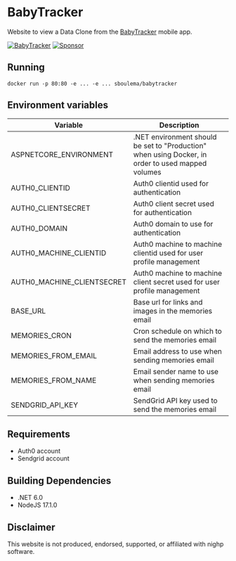# BabyTracker
Website to view a Data Clone from the [BabyTracker](https://nighp.com/babytracker/) mobile app.

[![BabyTracker](https://github.com/sboulema/BabyTracker/actions/workflows/workflow.yml/badge.svg)](https://github.com/sboulema/BabyTracker/actions/workflows/workflow.yml)
[![Sponsor](https://img.shields.io/badge/-Sponsor-fafbfc?logo=GitHub%20Sponsors)](https://github.com/sponsors/sboulema)

## Running
```
docker run -p 80:80 -e ... -e ... sboulema/babytracker
```

## Environment variables

| Variable					 | Description								|
|----------------------------|------------------------------------------|
| ASPNETCORE_ENVIRONMENT	 | .NET environment should be set to "Production" when using Docker, in order to used mapped volumes |
| AUTH0_CLIENTID			 | Auth0 clientid used for authentication |
| AUTH0_CLIENTSECRET		 | Auth0 client secret used for authentication |
| AUTH0_DOMAIN				 | Auth0 domain to use for authentication |
| AUTH0_MACHINE_CLIENTID	 | Auth0 machine to machine clientid used for user profile management |
| AUTH0_MACHINE_CLIENTSECRET | Auth0 machine to machine client secret used for user profile management |
| BASE_URL					 | Base url for links and images in the memories email |
| MEMORIES_CRON				 | Cron schedule on which to send the memories email |
| MEMORIES_FROM_EMAIL		 | Email address to use when sending memories email |
| MEMORIES_FROM_NAME		 | Email sender name to use when sending memories email |
| SENDGRID_API_KEY			 | SendGrid API key used to send the memories email |

## Requirements
- Auth0 account
- Sendgrid account

## Building Dependencies
- .NET 6.0
- NodeJS 17.1.0

## Disclaimer
This website is not produced, endorsed, supported, or affiliated with nighp software.